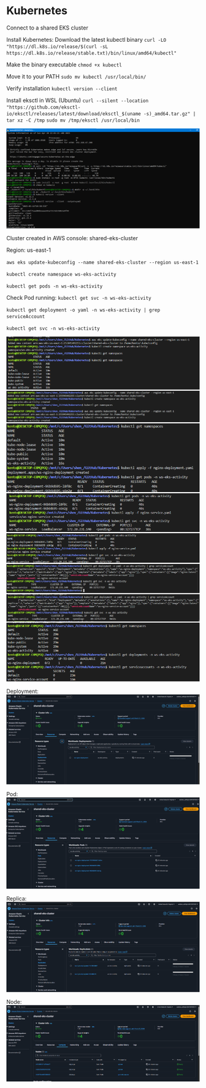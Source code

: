 # Kubernetes
Connect to a shared EKS cluster

Install Kubernetes:
Download the latest kubectl binary
`curl -LO "https://dl.k8s.io/release/$(curl -sL https://dl.k8s.io/release/stable.txt)/bin/linux/amd64/kubectl"`


Make the binary executable
`chmod +x kubectl`

Move it to your PATH
`sudo mv kubectl /usr/local/bin/`

Verify installation
`kubectl version --client`

Install eksctl in WSL (Ubuntu)
`curl --silent --location "https://github.com/eksctl-io/eksctl/releases/latest/download/eksctl_$(uname -s)_amd64.tar.gz" | tar xz -C /tmp`
`sudo mv /tmp/eksctl /usr/local/bin`

![alt text](image.png)


Cluster created in AWS console:
shared-eks-cluster

Region:
us-east-1

`aws eks update-kubeconfig --name shared-eks-cluster --region us-east-1`

`kubectl create namespace ws-eks-activity`

`kubectl get pods -n ws-eks-activity`

Check Pod running:
`kubectl get svc -n ws-eks-activity`

`kubectl get deployment -o yaml -n ws-eks-activity | grep serviceAccount`

`kubectl get svc -n ws-eks-activity`

![alt text](image-3.png)
![alt text](image-4.png)
![alt text](image-5.png)
![S](image-2.png)
![alt text](image-6.png)
![alt text](image-1.png)
![alt text](image-7.png)
![alt text](image-8.png)

Deployment:   
![alt text](image-9.png)    

Pod:   
![alt text](image-10.png)   

Replica:   
![alt text](image-11.png)   

Node:   
![alt text](image-12.png)   
